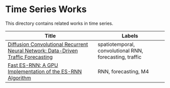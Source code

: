# Time Series Works

This directory contains related works in time series.

Title | Labels
--- | ---
[Diffusion Convolutional Recurrent Neural Network: Data-Driven Traffic Forecasting](dcrnn) | spatiotemporal, convolutional RNN, forecasting, traffic
[Fast ES-RNN: A GPU Implementation of the ES-RNN Algorithm](es_rnn) | RNN, forecasting, M4

